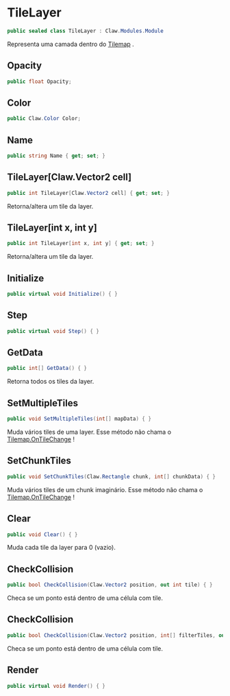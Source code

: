 # TileLayer
```csharp
public sealed class TileLayer : Claw.Modules.Module
```
Representa uma camada dentro do [Tilemap](api/Claw/Maps/Tilemap.md#Tilemap) .<br />
## Opacity
```csharp
public float Opacity;
```
## Color
```csharp
public Claw.Color Color;
```
## Name
```csharp
public string Name { get; set; } 
```
## TileLayer[Claw.Vector2 cell]
```csharp
public int TileLayer[Claw.Vector2 cell] { get; set; } 
```
Retorna/altera um tile da layer.<br />
## TileLayer[int x, int y]
```csharp
public int TileLayer[int x, int y] { get; set; } 
```
Retorna/altera um tile da layer.<br />
## Initialize
```csharp
public virtual void Initialize() { }
```
## Step
```csharp
public virtual void Step() { }
```
## GetData
```csharp
public int[] GetData() { }
```
Retorna todos os tiles da layer.<br />
## SetMultipleTiles
```csharp
public void SetMultipleTiles(int[] mapData) { }
```
Muda vários tiles de uma layer. Esse método não chama o [Tilemap.OnTileChange](api/Claw/Maps/Tilemap.md#OnTileChange) !<br />
## SetChunkTiles
```csharp
public void SetChunkTiles(Claw.Rectangle chunk, int[] chunkData) { }
```
Muda vários tiles de um chunk imaginário. Esse método não chama o [Tilemap.OnTileChange](api/Claw/Maps/Tilemap.md#OnTileChange) !<br />
## Clear
```csharp
public void Clear() { }
```
Muda cada tile da layer para 0 (vazio).<br />
## CheckCollision
```csharp
public bool CheckCollision(Claw.Vector2 position, out int tile) { }
```
Checa se um ponto está dentro de uma célula com tile.<br />
## CheckCollision
```csharp
public bool CheckCollision(Claw.Vector2 position, int[] filterTiles, out int tile) { }
```
Checa se um ponto está dentro de uma célula com tile.<br />
## Render
```csharp
public virtual void Render() { }
```
